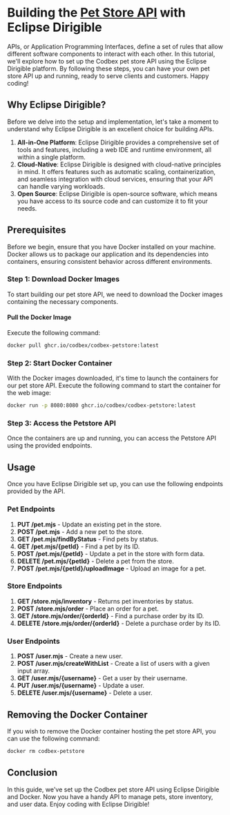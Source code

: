 
# Building the [Pet Store API](https://github.com/codbex/codbex-petstore) with Eclipse Dirigible

APIs, or Application Programming Interfaces, define a set of rules that allow different software components to interact with each other. In this tutorial, we'll explore how to set up the Codbex pet store API using the Eclipse Dirigible platform. By following these steps, you can have your own pet store API up and running, ready to serve clients and customers. Happy coding!

## Why Eclipse Dirigible?

Before we delve into the setup and implementation, let's take a moment to understand why Eclipse Dirigible is an excellent choice for building APIs.

1. **All-in-One Platform**: Eclipse Dirigible provides a comprehensive set of tools and features, including a web IDE and runtime environment, all within a single platform.
2. **Cloud-Native**: Eclipse Dirigible is designed with cloud-native principles in mind. It offers features such as automatic scaling, containerization, and seamless integration with cloud services, ensuring that your API can handle varying workloads.
3. **Open Source**: Eclipse Dirigible is open-source software, which means you have access to its source code and can customize it to fit your needs.

## Prerequisites

Before we begin, ensure that you have Docker installed on your machine. Docker allows us to package our application and its dependencies into containers, ensuring consistent behavior across different environments.

### Step 1: Download Docker Images

To start building our pet store API, we need to download the Docker images containing the necessary components.

#### Pull the Docker Image

Execute the following command: 

```bash
docker pull ghcr.io/codbex/codbex-petstore:latest
```

### Step 2: Start Docker Container

With the Docker images downloaded, it's time to launch the containers for our pet store API. Execute the following command to start the container for the web image:

```bash
docker run -p 8080:8080 ghcr.io/codbex/codbex-petstore:latest
```

### Step 3: Access the Petstore API

Once the containers are up and running, you can access the Petstore API using the provided endpoints.

## Usage

Once you have Eclipse Dirigible set up, you can use the following endpoints provided by the API.

### Pet Endpoints

1. **PUT /pet.mjs** - Update an existing pet in the store.
2. **POST /pet.mjs** - Add a new pet to the store.
3. **GET /pet.mjs/findByStatus** - Find pets by status.
4. **GET /pet.mjs/{petId}** - Find a pet by its ID.
5. **POST /pet.mjs/{petId}** - Update a pet in the store with form data.
6. **DELETE /pet.mjs/{petId}** - Delete a pet from the store.
7. **POST /pet.mjs/{petId}/uploadImage** - Upload an image for a pet.

### Store Endpoints

1. **GET /store.mjs/inventory** - Returns pet inventories by status.
2. **POST /store.mjs/order** - Place an order for a pet.
3. **GET /store.mjs/order/{orderId}** - Find a purchase order by its ID.
4. **DELETE /store.mjs/order/{orderId}** - Delete a purchase order by its ID.

### User Endpoints

1. **POST /user.mjs** - Create a new user.
2. **POST /user.mjs/createWithList** - Create a list of users with a given input array.
3. **GET /user.mjs/{username}** - Get a user by their username.
4. **PUT /user.mjs/{username}** - Update a user.
5. **DELETE /user.mjs/{username}** - Delete a user.

## Removing the Docker Container

If you wish to remove the Docker container hosting the pet store API, you can use the following command:

```bash
docker rm codbex-petstore
```

## Conclusion

In this guide, we've set up the Codbex pet store API using Eclipse Dirigible and Docker. Now you have a handy API to manage pets, store inventory, and user data. Enjoy coding with Eclipse Dirigible!
